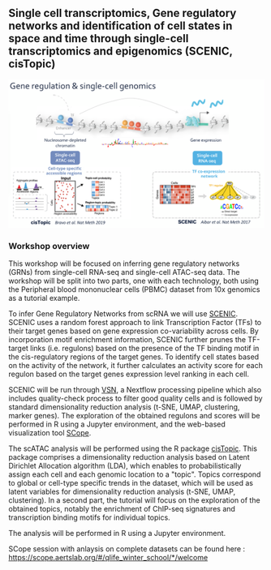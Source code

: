 ## Single cell transcriptomics, Gene regulatory networks and identification of cell states in space and time through single-cell transcriptomics and epigenomics (SCENIC, cisTopic)


![alt text](https://github.com/dagousket/winter_school_2021/blob/master/image_scenic_citopic.png?raw=true)

### Workshop overview

This workshop will be focused on inferring gene regulatory networks (GRNs) from single-cell RNA-seq and single-cell ATAC-seq data. The workshop will be split into two parts, one with each technology, both using the Peripheral blood mononuclear cells (PBMC) dataset from 10x genomics as a tutorial example.

To infer Gene Regulatory Networks from scRNA we will use [SCENIC](https://github.com/aertslab/SCENIC). SCENIC uses a random forest approach to link Transcription Factor (TFs) to their target genes based on gene expression co-variability across cells. By incorporation motif enrichment information, SCENIC further prunes the TF-target links (i.e. regulons) based on the presence of the TF binding motif in the cis-regulatory regions of the target genes. To identify cell states based on the activity of the network, it further calculates an activity score for each regulon based on the target genes expression level ranking in each cell.

SCENIC will  be run through [VSN](https://github.com/vib-singlecell-nf), a Nextflow processing pipeline which also includes quality-check process to filter good quality cells and is followed by standard dimensionality reduction analysis (t-SNE, UMAP, clustering, marker genes). The exploration of the obtained regulons and scores will be performed in R using a Jupyter environment, and the web-based visualization tool [SCope](https://scope.aertslab.org).

The scATAC analysis will be performed using the R package [cisTopic](https://github.com/aertslab/cisTopic). This package comprises a dimensionality reduction analysis based on Latent Dirichlet Allocation algorithm (LDA), which enables to probabilistically assign each cell and each genomic location to a "topic". Topics correspond to global or cell-type specific trends in the dataset, which will be used as latent variables for dimensionality reduction analysis (t-SNE, UMAP, clustering). In a second part, the tutorial will focus on the exploration of the obtained topics, notably the enrichment of ChIP-seq signatures and transcription binding motifs for individual topics.

The analysis will be performed in R using a Jupyter environment.

SCope session with anlaysis on complete datasets can be found here : https://scope.aertslab.org/#/qlife_winter_school/*/welcome

